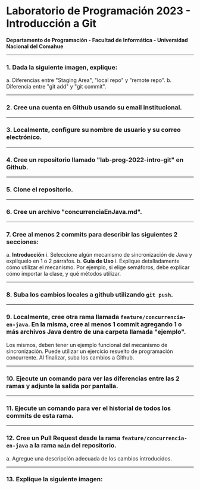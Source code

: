 # Laboratorio de Programación 2023 - Introducción a Git

**Departamento de Programación - Facultad de Informática - Universidad Nacional del Comahue**

-----

### 1\. Dada la siguiente imagen, explique:

a. Diferencias entre "Staging Area", "local repo" y "remote repo".
b. Diferencia entre "git add" y "git commit".

-----

### 2\. Cree una cuenta en Github usando su email institucional.

-----

### 3\. Localmente, configure su nombre de usuario y su correo electrónico.

-----

### 4\. Cree un repositorio llamado "lab-prog-2022-intro-git" en Github.

-----

### 5\. Clone el repositorio.

-----

### 6\. Cree un archivo "concurrenciaEnJava.md".

-----

### 7\. Cree al menos 2 commits para describir las siguientes 2 secciones:

a. **Introducción**
i. Seleccione algún mecanismo de sincronización de Java y explíquelo en 1 o 2 párrafos.
b. **Guía de Uso**
i. Explique detalladamente cómo utilizar el mecanismo. Por ejemplo, si elige semáforos, debe explicar cómo importar la clase, y qué métodos utilizar.

-----

### 8\. Suba los cambios locales a github utilizando `git push`.

-----

### 9\. Localmente, cree otra rama llamada `feature/concurrencia-en-java`. En la misma, cree al menos 1 commit agregando 1 o más archivos Java dentro de una carpeta llamada "ejemplo".

Los mismos, deben tener un ejemplo funcional del mecanismo de sincronización. Puede utilizar un ejercicio resuelto de programación concurrente. Al finalizar, suba los cambios a Github.

-----

### 10\. Ejecute un comando para ver las diferencias entre las 2 ramas y adjunte la salida por pantalla.

-----

### 11\. Ejecute un comando para ver el historial de todos los commits de esta rama.

-----

### 12\. Cree un Pull Request desde la rama `feature/concurrencia-en-java` a la rama `main` del repositorio.

a. Agregue una descripción adecuada de los cambios introducidos.

-----

### 13\. Explique la siguiente imagen:
